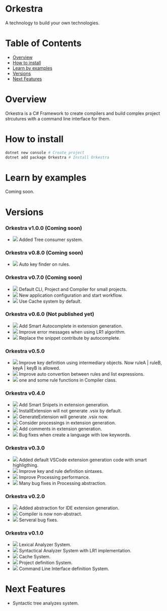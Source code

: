 # Orkestra

A technology to build your own technologies.

# Table of Contents

 - [Overview](#overview)
 - [How to install](#how-to-install)
 - [Learn by examples](#learn-by-examples)
 - [Versions](#versions)
 - [Next Features](#next-features)

# Overview

Orkestra is a C# Framework to create compilers and build complex project strcutures with a command line interface for them.

# How to install

```bash
dotnet new console # Create project
dotnet add package Orkestra # Install Orkestra
```

# Learn by examples

Coming soon.

# Versions

### Orkestra v1.0.0 (Coming soon)

 - ![](https://img.shields.io/badge/new-green) Added Tree consumer system.

### Orkestra v0.8.0 (Coming soon)

 - ![](https://img.shields.io/badge/new-green) Auto key finder on rules.

### Orkestra v0.7.0 (Coming soon)

 - ![](https://img.shields.io/badge/new-green) Default CLI, Project and Compiler for small projects.
 - ![](https://img.shields.io/badge/updated-blue) New application configuration and start workflow.
 - ![](https://img.shields.io/badge/updated-blue) Use Cache system by default.

### Orkestra v0.6.0 (Not published yet)

 - ![](https://img.shields.io/badge/new-green) Add Smart Autocomplete in extension generation.
 - ![](https://img.shields.io/badge/updated-blue) Improve error messages when using LR1 algorithm.
 - ![](https://img.shields.io/badge/removed-red) Replace the snippet contribute by autocomplete.

### Orkestra v0.5.0

 - ![](https://img.shields.io/badge/new-green) Improve key definition using intermediary objects. Now ruleA | ruleB, keyA | keyB is allowed.
 - ![](https://img.shields.io/badge/new-green) Improve auto convertion between rules and list expressions.
 - ![](https://img.shields.io/badge/removed-red) one and some rule functions in Compiler class.

### Orkestra v0.4.0

 - ![](https://img.shields.io/badge/new-green) Add Smart Snipets in extension generation.
 - ![](https://img.shields.io/badge/updated-blue) InstallExtension will not generate .vsix by default.
 - ![](https://img.shields.io/badge/updated-blue) GenerateExtension will generate .vsix now.
 - ![](https://img.shields.io/badge/new-green) Consider processings in extension generation.
 - ![](https://img.shields.io/badge/updated-blue) Add comments in extension generation.
 - ![](https://img.shields.io/badge/bug%20solved-orange) Bug fixes when create a language with low keywords.

### Orkestra v0.3.0

 - ![](https://img.shields.io/badge/new-green) Added default VSCode extension generation code with smart highligthing.
 - ![](https://img.shields.io/badge/updated-blue) Improve key and rule definition sintaxes.
 - ![](https://img.shields.io/badge/updated-blue) Improve Processing performance.
 - ![](https://img.shields.io/badge/bug%20solved-orange) Many bug fixes in Processing abstraction.

### Orkestra v0.2.0

 - ![](https://img.shields.io/badge/new-green) Added abstraction for IDE extension generation.
 - ![](https://img.shields.io/badge/updated-blue) Compiler is now non-abstract.
 - ![](https://img.shields.io/badge/bug%20solved-orange) Serveral bug fixes.

### Orkestra v0.1.0

 - ![](https://img.shields.io/badge/new-green) Lexical Analyzer System.
 - ![](https://img.shields.io/badge/new-green) Syntactical Analyzer System with LR1 implementation.
 - ![](https://img.shields.io/badge/new-green) Cache System.
 - ![](https://img.shields.io/badge/new-green) Project definition System.
 - ![](https://img.shields.io/badge/new-green) Command Line Interface definition System.

# Next Features

- Syntactic tree analyzes system.
